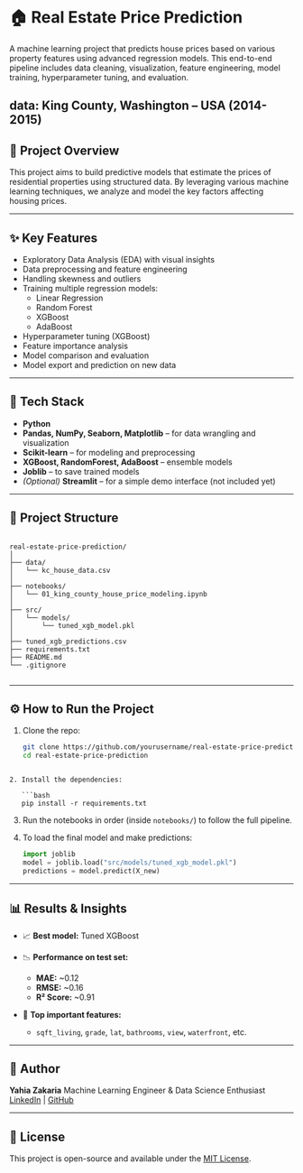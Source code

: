 
# 🏠 Real Estate Price Prediction

A machine learning project that predicts house prices based on various property features using advanced regression models. This end-to-end pipeline includes data cleaning, visualization, feature engineering, model training, hyperparameter tuning, and evaluation.

data: King County, Washington – USA (2014-2015)
---

## 📌 Project Overview

This project aims to build predictive models that estimate the prices of residential properties using structured data. By leveraging various machine learning techniques, we analyze and model the key factors affecting housing prices.

---

## ✨ Key Features

- Exploratory Data Analysis (EDA) with visual insights  
- Data preprocessing and feature engineering  
- Handling skewness and outliers  
- Training multiple regression models:  
  - Linear Regression  
  - Random Forest  
  - XGBoost  
  - AdaBoost  
- Hyperparameter tuning (XGBoost)  
- Feature importance analysis  
- Model comparison and evaluation  
- Model export and prediction on new data

---

## 🧰 Tech Stack

- **Python**  
- **Pandas, NumPy, Seaborn, Matplotlib** – for data wrangling and visualization  
- **Scikit-learn** – for modeling and preprocessing  
- **XGBoost, RandomForest, AdaBoost** – ensemble models  
- **Joblib** – to save trained models  
- *(Optional)* **Streamlit** – for a simple demo interface (not included yet)

---

## 📁 Project Structure

```

real-estate-price-prediction/
│
├── data/
│   └── kc_house_data.csv
│
├── notebooks/
│   └── 01_king_county_house_price_modeling.ipynb
│
├── src/
│   └── models/
│       └── tuned_xgb_model.pkl
│
├── tuned_xgb_predictions.csv
├── requirements.txt
├── README.md
└── .gitignore


```

---

## ⚙️ How to Run the Project

1. Clone the repo:
   ```bash
   git clone https://github.com/yourusername/real-estate-price-prediction.git
   cd real-estate-price-prediction
```

2. Install the dependencies:

   ```bash
   pip install -r requirements.txt
   ```

3. Run the notebooks in order (inside `notebooks/`) to follow the full pipeline.

4. To load the final model and make predictions:

   ```python
   import joblib
   model = joblib.load("src/models/tuned_xgb_model.pkl")
   predictions = model.predict(X_new)
   ```

---

## 📊 Results & Insights

* 📈 **Best model:** Tuned XGBoost

* 📉 **Performance on test set:**

  * **MAE:** \~0.12
  * **RMSE:** \~0.16
  * **R² Score:** \~0.91

* 🧠 **Top important features:**

  * `sqft_living`, `grade`, `lat`, `bathrooms`, `view`, `waterfront`, etc.

---

## 🙌 Author

**Yahia Zakaria**
Machine Learning Engineer & Data Science Enthusiast
[LinkedIn](https://www.linkedin.com/in/yahia-zakaria-a27384213/) | [GitHub](https://github.com/Yahia20)

---

## 📌 License

This project is open-source and available under the [MIT License](LICENSE).

```

